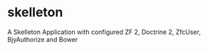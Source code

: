 skelleton
=========

A Skelleton Application with configured ZF 2, Doctrine 2, ZfcUser, BjyAuthorize and Bower
